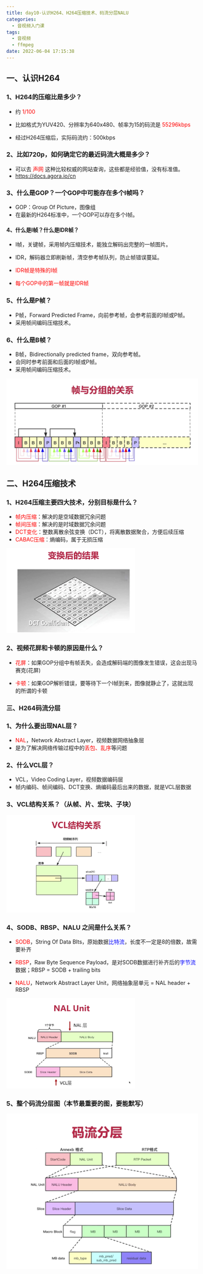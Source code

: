 ```yaml
---
title: day10-认识H264、H264压缩技术、码流分层NALU
categories:
  - 音视频入门课
tags:
  - 音视频
  - ffmpeg
date: 2022-06-04 17:15:38
---
```


## 一、认识H264

### 1、H264的压缩比是多少？

- 约 <font color="red">1/100</font>
- 比如格式为YUV420、分辨率为640x480、帧率为15的码流是 <font color="red">55296kbps</font>

- 经过H264压缩后，实际码流约：500kbps



### 2、比如720p，如何确定它的最近码流大概是多少？

- 可以去 <font color="red">声网</font> 这种比较权威的网站查询，这些都是经验值，没有标准值。
- https://docs.agora.io/cn



### 3、什么是GOP？一个GOP中可能存在多个I帧吗？

- GOP：Group Of Picture，图像组
- 在最新的H264标准中，一个GOP可以存在多个I帧。



#### 4、什么是I帧？什么是IDR帧？

- I帧，关键帧，采用帧内压缩技术，能独立解码出完整的一帧图片。
- IDR，解码器立即刷新帧，清空参考帧队列，防止帧错误蔓延。

- <font color="red">IDR帧是特殊的I帧</font>
- <font color="red">每个GOP中的第一帧就是IDR帧</font>



### 5、什么是P帧？

- P帧，Forward Predicted Frame，向前参考帧，会参考前面的I帧或P帧。
- 采用帧间编码压缩技术。



### 6、什么是B帧？

- B帧，Bidirectionally predicted frame，双向参考帧。
- 会同时参考前面和后面的I帧或P帧。
- 采用帧间编码压缩技术。



<img src="day10H264编译原理/image-20220604173715150.png" alt="image-20220604173715150" style="zoom: 50%;" />





## 二、H264压缩技术

### 1、H264压缩主要四大技术，分别目标是什么？

- <font color="red">帧内压缩</font>：解决的是空域数据冗余问题
- <font color="red">帧间压缩</font>：解决的是时域数据冗余问题
- <font color="red">DCT变化</font>：整数离散余弦变换（DCT），将离散数据聚合，方便后续压缩
- <font color="red">CABAC压缩</font>：熵编码，属于无损压缩



<img src="day10H264编译原理/image-20220604174439133.png" alt="image-20220604174439133" style="zoom:33%;" />

### 2、视频花屏和卡顿的原因是什么？

- <font color="red">花屏</font>：如果GOP分组中有帧丢失，会造成解码端的图像发生错误，这会出现马赛克(花屏)

- <font color="red">卡顿</font>：如果GOP解析错误，要等待下一个I帧到来，图像就静止了，这就出现的所谓的卡顿



### 三、H264码流分层

### 1、为什么要出现NAL层？

- <font color="red">NAL</font>，Network Abstract Layer，视频数据网络抽象层
- 是为了解决网络传输过程中的<font color="red">丢包、乱序</font>等问题



### 2、什么VCL层？

- VCL，Video Coding Layer，视频数据编码层
- 帧内编码、帧间编码、DCT变换、熵编码最后出来的数据，就是VCL层数据



### 3、VCL结构关系？（从帧、片、宏块、子块）

<img src="day10H264编译原理/image-20220604175228931.png" alt="image-20220604175228931" style="zoom: 33%;" />

### 4、SODB、RBSP、NALU 之间是什么关系？

- <font color="red">SODB</font>，String Of Data BIts，原始数据<font color="blue">比特流</font>，长度不一定是8的倍数，故需要补齐

- <font color="red">RBSP</font>，Raw Byte Sequence Payload，是对SODB数据进行补齐后的<font color="blue">字节流</font>数据；RBSP = SODB + trailing bits
- <font color="red">NALU</font>，Network Abstract Layer Unit，网络抽象层单元 = NAL header + RBSP

<img src="day10H264编译原理/image-20220604175734381.png" alt="image-20220604175734381" style="zoom:33%;" />



### 5、整个码流分层图（本节最重要的图，要能默写）

<img src="day10H264编译原理/image-20220604180020055.png" alt="image-20220604180020055" style="zoom:50%;" />
